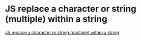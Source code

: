 # JS replace a character or string (multiple) within a string
[JS replace a character or string (multiple) within a string](https://aiwithcloud.com/2022/09/16/js_replace_a_character_or_string_multiple_within_a_string/)
